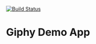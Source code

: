 [![Build Status](https://secure.travis-ci.org/konradk2/giphy.png?branch=master)](https://travis-ci.org/konradk2/giphy)

Giphy Demo App
==============
